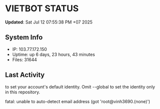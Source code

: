 # VIETBOT STATUS
**Updated**: Sat Jul 12 07:55:38 PM +07 2025

## System Info
- IP: 103.77.172.150
- Uptime: up 6 days, 23 hours, 43 minutes
- Files: 31644

## Last Activity

to set your account's default identity.
Omit --global to set the identity only in this repository.

fatal: unable to auto-detect email address (got 'root@vinh3690.(none)')
